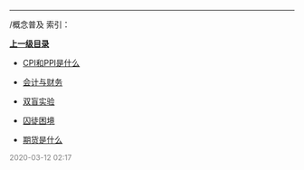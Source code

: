 
----

/概念普及 索引：


**[上一级目录]()**

- [CPI和PPI是什么](/概念普及/CPI和PPI是什么)

- [会计与财务](/概念普及/会计与财务)

- [双盲实验](/概念普及/双盲实验)

- [囚徒困境](/概念普及/囚徒困境)

- [期货是什么](/概念普及/期货是什么)


<font size=2 color='grey'> 2020-03-12 02:17 </font>
